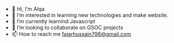 - 👋 Hi, I’m Alqa
- 👀 I’m interested in learning new technologies and make website.
- 🌱 I’m currently learnind Javascript
- 💞️ I’m looking to collaborate on GSOC projects
- 📫 How to reach me fajarhussain796@gmail.com 



